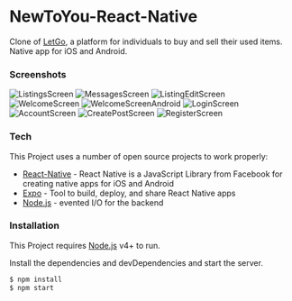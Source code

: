 # NewToYou-React-Native

Clone of [LetGo], a platform for individuals to buy and sell their used items. Native app for iOS and Android.

### Screenshots

![ListingsScreen](https://i.imgur.com/vJ7g3fU.gif)
![MessagesScreen](https://i.imgur.com/v7YR9GR.gif)
![ListingEditScreen](https://i.imgur.com/I1ON3OV.gif)
![WelcomeScreen](https://i.imgur.com/ZJ9yBup.png)
![WelcomeScreenAndroid](https://i.imgur.com/MOejsoS.png)
![LoginScreen](https://i.imgur.com/72zBX1g.png)
![AccountScreen](https://i.imgur.com/TBhEm14.png)
![CreatePostScreen](https://i.imgur.com/m2smnqa.png)
![RegisterScreen](https://i.imgur.com/EAkAMEz.png)

### Tech

This Project uses a number of open source projects to work properly:

- [React-Native] - React Native is a JavaScript Library from Facebook for creating native apps for iOS and Android
- [Expo] - Tool to build, deploy, and share React Native apps
- [Node.js] - evented I/O for the backend

### Installation

This Project requires [Node.js](https://nodejs.org/) v4+ to run.

Install the dependencies and devDependencies and start the server.

```sh
$ npm install
$ npm start
```

[react-native]: https://reactnative.dev/
[node.js]: http://nodejs.org
[expo]: https://expo.io/
[letgo]: https://www.letgo.com/en-us
